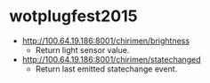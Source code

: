 # wotplugfest2015
* http://100.64.19.186:8001/chirimen/brightness
  * Return light sensor value. 
* http://100.64.19.186:8001/chirimen/statechanged
  * Return last emitted statechange event.
